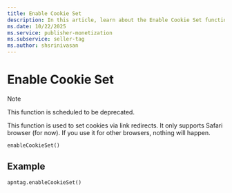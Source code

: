 ```yaml
---
title: Enable Cookie Set
description: In this article, learn about the Enable Cookie Set function that establishes cookies through link redirects. Currently, it's compatible only with Safari browser.
ms.date: 10/22/2025
ms.service: publisher-monetization
ms.subservice: seller-tag
ms.author: shsrinivasan
---
```


# Enable Cookie Set

> [!NOTE]
> This function is scheduled to be deprecated.

This function is used to set cookies via link redirects. It only supports Safari browser (for now). If you use it for other browsers, nothing will happen.

```
enableCookieSet()
```

## Example

```
apntag.enableCookieSet()
```
